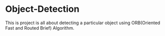# Object-Detection
This is project is all about detecting a particular object using ORB(Oriented Fast and Routed Brief) Algorithm.
